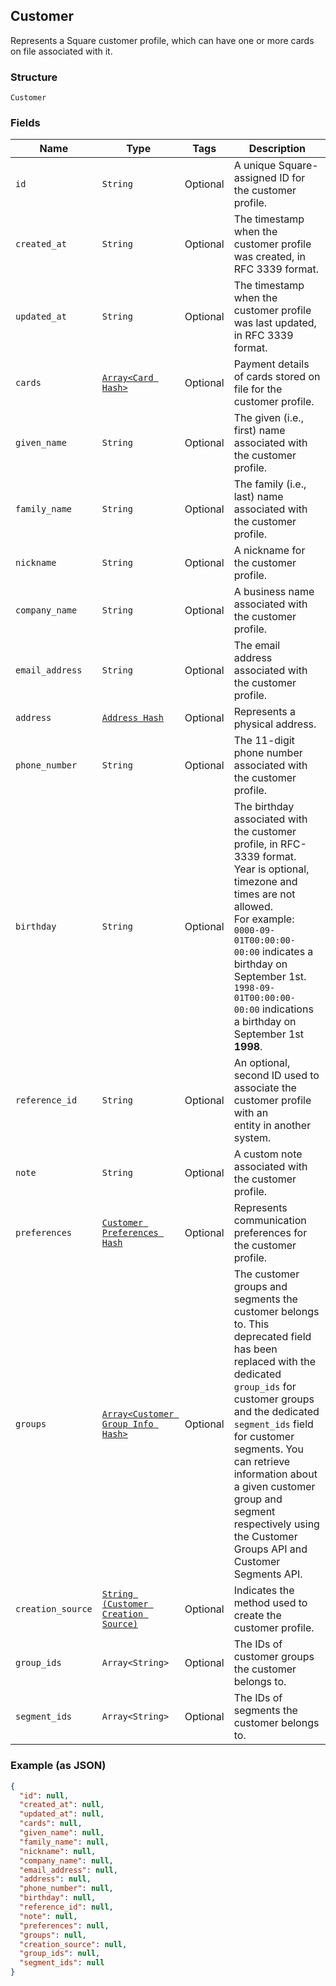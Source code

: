 ## Customer

Represents a Square customer profile, which can have one or more
cards on file associated with it.

### Structure

`Customer`

### Fields

| Name | Type | Tags | Description |
|  --- | --- | --- | --- |
| `id` | `String` | Optional | A unique Square-assigned ID for the customer profile. |
| `created_at` | `String` | Optional | The timestamp when the customer profile was created, in RFC 3339 format. |
| `updated_at` | `String` | Optional | The timestamp when the customer profile was last updated, in RFC 3339 format. |
| `cards` | [`Array<Card Hash>`](/doc/models/card.md) | Optional | Payment details of cards stored on file for the customer profile. |
| `given_name` | `String` | Optional | The given (i.e., first) name associated with the customer profile. |
| `family_name` | `String` | Optional | The family (i.e., last) name associated with the customer profile. |
| `nickname` | `String` | Optional | A nickname for the customer profile. |
| `company_name` | `String` | Optional | A business name associated with the customer profile. |
| `email_address` | `String` | Optional | The email address associated with the customer profile. |
| `address` | [`Address Hash`](/doc/models/address.md) | Optional | Represents a physical address. |
| `phone_number` | `String` | Optional | The 11-digit phone number associated with the customer profile. |
| `birthday` | `String` | Optional | The birthday associated with the customer profile, in RFC-3339 format.<br>Year is optional, timezone and times are not allowed.<br>For example: `0000-09-01T00:00:00-00:00` indicates a birthday on September 1st.<br>`1998-09-01T00:00:00-00:00` indications a birthday on September 1st __1998__. |
| `reference_id` | `String` | Optional | An optional, second ID used to associate the customer profile with an<br>entity in another system. |
| `note` | `String` | Optional | A custom note associated with the customer profile. |
| `preferences` | [`Customer Preferences Hash`](/doc/models/customer-preferences.md) | Optional | Represents communication preferences for the customer profile. |
| `groups` | [`Array<Customer Group Info Hash>`](/doc/models/customer-group-info.md) | Optional | The customer groups and segments the customer belongs to. This deprecated field has been replaced with  the dedicated `group_ids` for customer groups and the dedicated `segment_ids` field for customer segments. You can retrieve information about a given customer group and segment respectively using the Customer Groups API and Customer Segments API. |
| `creation_source` | [`String (Customer Creation Source)`](/doc/models/customer-creation-source.md) | Optional | Indicates the method used to create the customer profile. |
| `group_ids` | `Array<String>` | Optional | The IDs of customer groups the customer belongs to. |
| `segment_ids` | `Array<String>` | Optional | The IDs of segments the customer belongs to. |

### Example (as JSON)

```json
{
  "id": null,
  "created_at": null,
  "updated_at": null,
  "cards": null,
  "given_name": null,
  "family_name": null,
  "nickname": null,
  "company_name": null,
  "email_address": null,
  "address": null,
  "phone_number": null,
  "birthday": null,
  "reference_id": null,
  "note": null,
  "preferences": null,
  "groups": null,
  "creation_source": null,
  "group_ids": null,
  "segment_ids": null
}
```

